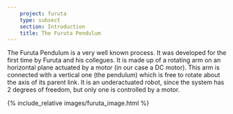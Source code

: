 ```yaml
---
    project: furuta
    type: subsect
    section: Introduction
    title: The Furuta Pendulum
---
```



The Furuta Pendulum is a very well known process. It was developed for the first time by Furuta and his collegues. It is made up of a rotating arm on an horizontal plane actuated by a motor (in our case a DC motor). This arm is connected with a vertical one (the pendulum) which is free to rotate about the axis of its parent link. It is an underactuated robot, since the system has 2 degrees of freedom, but only one is controlled by a motor.

{% include_relative images/furuta_image.html %}



